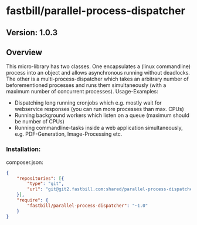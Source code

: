 # fastbill/parallel-process-dispatcher

## Version: 1.0.3

## Overview

This micro-library has two classes. One encapsulates a (linux commandline) process into an object and allows asynchronous
running without deadlocks. The other is a multi-process-dispatcher which takes an arbitrary number of beforementioned 
processes and runs them simultaneously (with a maximum number of concurrent processes).
Usage-Examples:
- Dispatching long running cronjobs which e.g. mostly wait for webservice responses (you can run more processes than
  max. CPUs)
- Running background workers which listen on a queue (maximum should be number of CPUs)
- Running commandline-tasks inside a web application simultaneously, e.g. PDF-Generation, Image-Processing etc.


### Installation:

composer.json:
```json
{
    "repositories": [{
        "type": "git",
        "url": "git@git2.fastbill.com:shared/parallel-process-dispatcher.git"
    }],
    "require": {
        "fastbill/parallel-process-dispatcher": "~1.0"
    }
}
```
